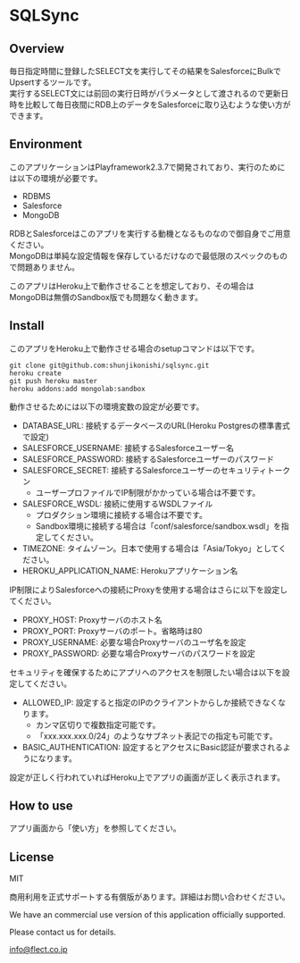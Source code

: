 SQLSync
=======

Overview
--------
毎日指定時間に登録したSELECT文を実行してその結果をSalesforceにBulkでUpsertするツールです。  
実行するSELECT文には前回の実行日時がパラメータとして渡されるので更新日時を比較して毎日夜間にRDB上のデータをSalesforceに取り込むような使い方ができます。

Environment
-----------
このアプリケーションはPlayframework2.3.7で開発されており、実行のためには以下の環境が必要です。

- RDBMS
- Salesforce
- MongoDB

RDBとSalesforceはこのアプリを実行する動機となるものなので御自身でご用意ください。  
MongoDBは単純な設定情報を保存しているだけなので最低限のスペックのもので問題ありません。  

このアプリはHeroku上で動作させることを想定しており、その場合はMongoDBは無償のSandbox版でも問題なく動きます。

Install
-------
このアプリをHeroku上で動作させる場合のsetupコマンドは以下です。

    git clone git@github.com:shunjikonishi/sqlsync.git
    heroku create
    git push heroku master
    heroku addons:add mongolab:sandbox


動作させるためには以下の環境変数の設定が必要です。

- DATABASE_URL: 接続するデータベースのURL(Heroku Postgresの標準書式で設定)
- SALESFORCE_USERNAME: 接続するSalesforceユーザー名
- SALESFORCE_PASSWORD: 接続するSalesforceユーザーのパスワード
- SALESFORCE_SECRET: 接続するSalesforceユーザーのセキュリティトークン  
  - ユーザープロファイルでIP制限がかかっている場合は不要です。
- SALESFORCE_WSDL: 接続に使用するWSDLファイル
  - プロダクション環境に接続する場合は不要です。
  - Sandbox環境に接続する場合は「conf/salesforce/sandbox.wsdl」を指定してください。
- TIMEZONE: タイムゾーン。日本で使用する場合は「Asia/Tokyo」としてください。
- HEROKU_APPLICATION_NAME: Herokuアプリケーション名

IP制限によりSalesforceへの接続にProxyを使用する場合はさらに以下を設定してください。

- PROXY_HOST: Proxyサーバのホスト名
- PROXY_PORT: Proxyサーバのポート。省略時は80
- PROXY_USERNAME: 必要な場合Proxyサーバのユーザ名を設定
- PROXY_PASSWORD: 必要な場合Proxyサーバのパスワードを設定


セキュリティを確保するためにアプリへのアクセスを制限したい場合は以下を設定してください。

- ALLOWED_IP: 設定すると指定のIPのクライアントからしか接続できなくなります。
  - カンマ区切りで複数指定可能です。
  - 「xxx.xxx.xxx.0/24」のようなサブネット表記での指定も可能です。
- BASIC_AUTHENTICATION: 設定するとアクセスにBasic認証が要求されるようになります。

設定が正しく行われていればHeroku上でアプリの画面が正しく表示されます。

How to use
----------
アプリ画面から「使い方」を参照してください。


License
-------
MIT

商用利用を正式サポートする有償版があります。詳細はお問い合わせください。

We have an commercial use version of this application officially supported.

Please contact us for details.

info@flect.co.jp
